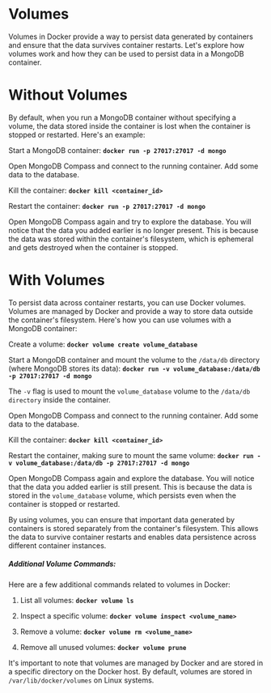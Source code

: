 # Volumes
Volumes in Docker provide a way to persist data generated by containers and ensure that the data survives container restarts. Let's explore how volumes work and how they can be used to persist data in a MongoDB container.

# Without Volumes
By default, when you run a MongoDB container without specifying a volume, the data stored inside the container is lost when the container is stopped or restarted. Here's an example:

Start a MongoDB container:
**```docker run -p 27017:27017 -d mongo```**

Open MongoDB Compass and connect to the running container. Add some data to the database.

Kill the container:
**```docker kill <container_id>```**

Restart the container:
**```docker run -p 27017:27017 -d mongo```**

Open MongoDB Compass again and try to explore the database. You will notice that the data you added earlier is no longer present. This is because the data was stored within the container's filesystem, which is ephemeral and gets destroyed when the container is stopped.

# With Volumes
To persist data across container restarts, you can use Docker volumes. Volumes are managed by Docker and provide a way to store data outside the container's filesystem. Here's how you can use volumes with a MongoDB container:

Create a volume:
**```docker volume create volume_database```**

Start a MongoDB container and mount the volume to the `/data/db` directory (where MongoDB stores its data):
**`docker run -v volume_database:/data/db -p 27017:27017 -d mongo`**

The `-v` flag is used to mount the `volume_database` volume to the `/data/db directory` inside the container.

Open MongoDB Compass and connect to the running container. Add some data to the database.

Kill the container:
**`docker kill <container_id>`**

Restart the container, making sure to mount the same volume:
**`docker run -v volume_database:/data/db -p 27017:27017 -d mongo`**

Open MongoDB Compass again and explore the database. You will notice that the data you added earlier is still present. This is because the data is stored in the `volume_database` volume, which persists even when the container is stopped or restarted.
 
By using volumes, you can ensure that important data generated by containers is stored separately from the container's filesystem. This allows the data to survive container restarts and enables data persistence across different container instances.

##### Additional Volume Commands:

Here are a few additional commands related to volumes in Docker:

1. List all volumes:
**`docker volume ls`**

2. Inspect a specific volume:
**`docker volume inspect <volume_name>`**

3. Remove a volume:
**`docker volume rm <volume_name>`**

4. Remove all unused volumes:
**`docker volume prune`**
 
It's important to note that volumes are managed by Docker and are stored in a specific directory on the Docker host. By default, volumes are stored in `/var/lib/docker/volumes` on Linux systems.
 